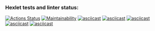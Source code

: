 ### Hexlet tests and linter status:
[![Actions Status](https://github.com/hexletdmitrii/python-project-49/actions/workflows/hexlet-check.yml/badge.svg)](https://github.com/hexletdmitrii/python-project-49/actions)
[![Maintainability](https://api.codeclimate.com/v1/badges/e157bb4865364f69207a/maintainability)](https://codeclimate.com/github/hexletdmitrii/python-project-49/maintainability)
[![asciicast](https://asciinema.org/a/EjwotF00FRv9BhmFCM11uw3mk.svg)](https://asciinema.org/a/EjwotF00FRv9BhmFCM11uw3mk)
[![asciicast](https://asciinema.org/a/Cr16UflQVB9s98tKaPc07pmOo.svg)](https://asciinema.org/a/Cr16UflQVB9s98tKaPc07pmOo)
[![asciicast](https://asciinema.org/a/Rk9J3v4YIXlJbOaxcuVwE821A.svg)](https://asciinema.org/a/Rk9J3v4YIXlJbOaxcuVwE821A)
[![asciicast](https://asciinema.org/a/Rtx3Ne6X1LAlT0EXMIaELxRvQ.svg)](https://asciinema.org/a/Rtx3Ne6X1LAlT0EXMIaELxRvQ)
[![asciicast](https://asciinema.org/a/9E0mh6Ucy8Rh4GEzsTvzi9CGR.svg)](https://asciinema.org/a/9E0mh6Ucy8Rh4GEzsTvzi9CGR)
